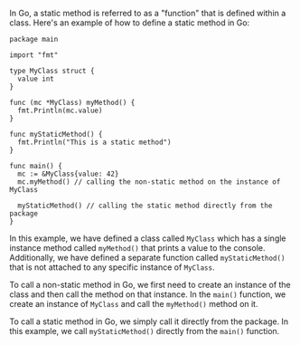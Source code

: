 In Go, a static method is referred to as a "function" that is defined within a class. Here's an example of how to define a static method in Go:

```
package main

import "fmt"

type MyClass struct {
  value int
}

func (mc *MyClass) myMethod() {
  fmt.Println(mc.value)
}

func myStaticMethod() {
  fmt.Println("This is a static method")
}

func main() {
  mc := &MyClass{value: 42}
  mc.myMethod() // calling the non-static method on the instance of MyClass

  myStaticMethod() // calling the static method directly from the package
}
```

In this example, we have defined a class called `MyClass` which has a single instance method called `myMethod()` that prints a value to the console. Additionally, we have defined a separate function called `myStaticMethod()` that is not attached to any specific instance of `MyClass`.

To call a non-static method in Go, we first need to create an instance of the class and then call the method on that instance. In the `main()` function, we create an instance of `MyClass` and call the `myMethod()` method on it.

To call a static method in Go, we simply call it directly from the package. In this example, we call `myStaticMethod()` directly from the `main()` function.
